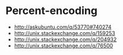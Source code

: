 Percent-encoding
=====================================
- http://askubuntu.com/q/53770#740274
- http://unix.stackexchange.com/q/159253
- http://unix.stackexchange.com/q/204932
- http://unix.stackexchange.com/q/76500
